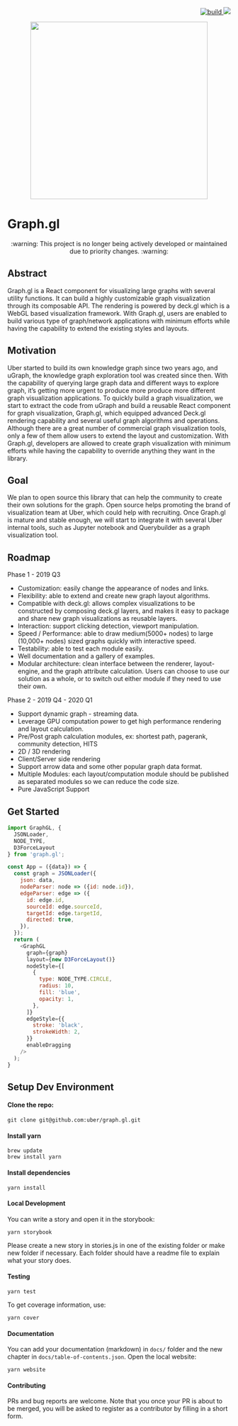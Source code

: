 <p align="right">
  <a href="https://travis-ci.com/uber/graph.gl">
    <img src="https://travis-ci.com/uber/graph.gl.svg" alt="build" />
  </a>
  <a href="https://app.fossa.com/projects/git%2Bgithub.com%2Fuber%2Fgraph.gl?ref=badge_shield" alt="FOSSA Status">
    <img src="https://app.fossa.com/api/projects/git%2Bgithub.com%2Fuber%2Fgraph.gl.svg?type=shield"/>
  </a>
</p>

<p align="center">
  <img src="https://i.imgur.com/BF9aOEu.png" height="400" />
</p>

# Graph.gl

<p align="center">:warning: This project is no longer being actively developed or maintained due to priority changes. :warning:</p>

## Abstract
Graph.gl is a React component for visualizing large graphs with several utility functions. It can build a highly customizable graph visualization through its composable API. The rendering is powered by deck.gl which is a WebGL based visualization framework.  With Graph.gl, users are enabled to build various type of graph/network applications with minimum efforts while having the capability to extend the existing styles and layouts.

## Motivation
Uber started to build its own knowledge graph since two years ago, and uGraph, the knowledge graph exploration tool was created since then. With the capability of querying large graph data and different ways to explore graph, it’s getting more urgent to produce more produce more different graph visualization applications.
To quickly build a graph visualization, we start to extract the code from uGraph and build a reusable React component for graph visualization, Graph.gl, which equipped advanced Deck.gl rendering capability and several useful graph algorithms and operations. Although there are a great number of commercial graph visualization tools, only a few of them allow users to extend the layout and customization. With Graph.gl, developers are allowed to create graph visualization with minimum efforts while having the capability to override anything they want in the library.

## Goal
We plan to open source this library that can help the community to create their own solutions for the graph. Open source helps promoting the brand of visualization team at Uber, which could help with recruiting. Once Graph.gl is mature and stable enough, we will start to integrate it with several Uber internal tools, such as Jupyter notebook and Querybuilder as a graph visualization tool.

## Roadmap

Phase 1 - 2019 Q3
 - Customization: easily change the appearance of nodes and links.
 - Flexibility: able to extend and create new graph layout algorithms.
 - Compatible with deck.gl: allows complex visualizations to be constructed by composing deck.gl layers, and makes it easy to package and share new graph visualizations as reusable layers.
 - Interaction: support clicking detection, viewport manipulation.
 - Speed / Performance: able to draw medium(5000+ nodes) to large (10,000+ nodes) sized graphs quickly with interactive speed.
 - Testability: able to test each module easily.
 - Well documentation and a gallery of examples.
 - Modular architecture: clean interface between the renderer, layout-engine, and the graph attribute calculation. Users can choose to use our solution as a whole, or to switch out either module if they need to use their own.

Phase 2 - 2019 Q4 - 2020 Q1
 - Support dynamic graph - streaming data.
 - Leverage GPU computation power to get high performance rendering and layout calculation.
 - Pre/Post graph calculation modules, ex: shortest path, pagerank, community detection, HITS
 - 2D / 3D rendering
 - Client/Server side rendering
 - Support arrow data and some other popular graph data format.
 - Multiple Modules: each layout/computation module should be published as separated modules so we can reduce the code size.
 - Pure JavaScript Support

## Get Started
```js
import GraphGL, {
  JSONLoader,
  NODE_TYPE,
  D3ForceLayout
} from 'graph.gl';

const App = ({data}) => {
  const graph = JSONLoader({
    json: data,
    nodeParser: node => ({id: node.id}),
    edgeParser: edge => ({
      id: edge.id,
      sourceId: edge.sourceId,
      targetId: edge.targetId,
      directed: true,
    }),
  });
  return (
    <GraphGL
      graph={graph}
      layout={new D3ForceLayout()}
      nodeStyle={[
        {
          type: NODE_TYPE.CIRCLE,
          radius: 10,
          fill: 'blue',
          opacity: 1,
        },
      ]}
      edgeStyle={{
        stroke: 'black',
        strokeWidth: 2,
      }}
      enableDragging
    />
  );
}
````


## Setup Dev Environment

#### Clone the repo:

```
git clone git@github.com:uber/graph.gl.git
```

#### Install yarn

```
brew update
brew install yarn
```

#### Install dependencies

```
yarn install
```

#### Local Development

You can write a story and open it in the storybook:
```
yarn storybook
```
Please create a new story in stories.js in one of the existing folder or make new folder if necessary.
Each folder should have a readme file to explain what your story does.


#### Testing

```
yarn test
```

To get coverage information, use:

```
yarn cover
```

#### Documentation

You can add your documentation (markdown) in `docs/` folder and the new chapter in `docs/table-of-contents.json`.
Open the local website:
```
yarn website
```

#### Contributing

PRs and bug reports are welcome. Note that you once your PR is
about to be merged, you will be asked to register as a contributor
by filling in a short form.
